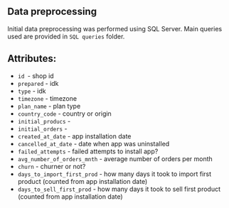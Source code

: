 ## Data preprocessing

Initial data preprocessing was performed using SQL Server. Main queries used are provided in `SQL queries` folder. 

## Attributes:
- `id `- shop id
- `prepared` - idk
- `type` - idk
- `timezone` - timezone
- `plan_name` - plan type
- `country_code` - country or origin
- `initial_producs` - 
- `initial_orders` - 
- `created_at_date` - app installation date
- `cancelled_at_date`	- date when app was uninstalled
- `failed_attempts` - failed attempts to install app?
- `avg_number_of_orders_mnth`	- average number of orders per month
- `churn`	- churner or not?
- `days_to_import_first_prod`	- how many days it took to import first product (counted from app installation date)
- `days_to_sell_first_prod` - how many days it took to sell first product (counted from app installation date)
